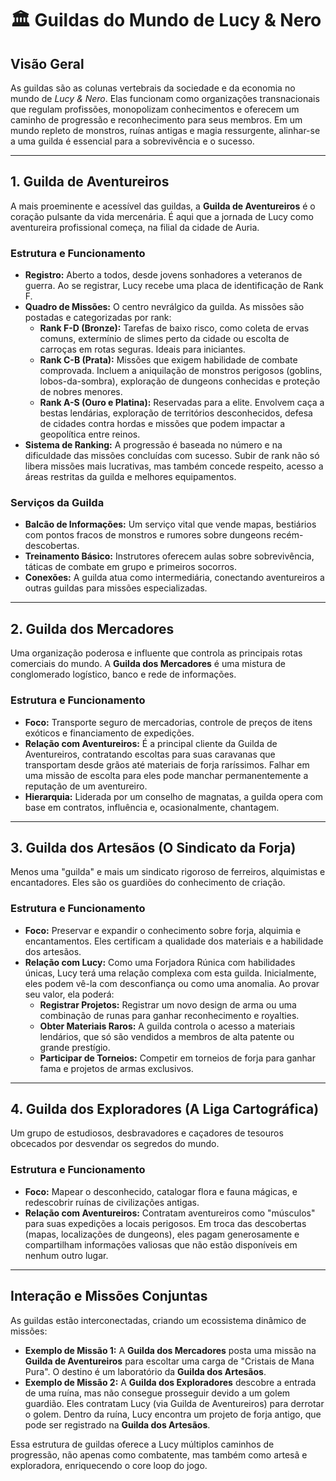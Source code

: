 # 🏛️ Guildas do Mundo de Lucy & Nero

## Visão Geral

As guildas são as colunas vertebrais da sociedade e da economia no mundo de *Lucy & Nero*. Elas funcionam como organizações transnacionais que regulam profissões, monopolizam conhecimentos e oferecem um caminho de progressão e reconhecimento para seus membros. Em um mundo repleto de monstros, ruínas antigas e magia ressurgente, alinhar-se a uma guilda é essencial para a sobrevivência e o sucesso.

---

## 1. Guilda de Aventureiros

A mais proeminente e acessível das guildas, a **Guilda de Aventureiros** é o coração pulsante da vida mercenária. É aqui que a jornada de Lucy como aventureira profissional começa, na filial da cidade de Auria.

### Estrutura e Funcionamento

*   **Registro:** Aberto a todos, desde jovens sonhadores a veteranos de guerra. Ao se registrar, Lucy recebe uma placa de identificação de Rank F.
*   **Quadro de Missões:** O centro nevrálgico da guilda. As missões são postadas e categorizadas por rank:
    *   **Rank F-D (Bronze):** Tarefas de baixo risco, como coleta de ervas comuns, extermínio de slimes perto da cidade ou escolta de carroças em rotas seguras. Ideais para iniciantes.
    *   **Rank C-B (Prata):** Missões que exigem habilidade de combate comprovada. Incluem a aniquilação de monstros perigosos (goblins, lobos-da-sombra), exploração de dungeons conhecidas e proteção de nobres menores.
    *   **Rank A-S (Ouro e Platina):** Reservadas para a elite. Envolvem caça a bestas lendárias, exploração de territórios desconhecidos, defesa de cidades contra hordas e missões que podem impactar a geopolítica entre reinos.
*   **Sistema de Ranking:** A progressão é baseada no número e na dificuldade das missões concluídas com sucesso. Subir de rank não só libera missões mais lucrativas, mas também concede respeito, acesso a áreas restritas da guilda e melhores equipamentos.

### Serviços da Guilda

*   **Balcão de Informações:** Um serviço vital que vende mapas, bestiários com pontos fracos de monstros e rumores sobre dungeons recém-descobertas.
*   **Treinamento Básico:** Instrutores oferecem aulas sobre sobrevivência, táticas de combate em grupo e primeiros socorros.
*   **Conexões:** A guilda atua como intermediária, conectando aventureiros a outras guildas para missões especializadas.

---

## 2. Guilda dos Mercadores

Uma organização poderosa e influente que controla as principais rotas comerciais do mundo. A **Guilda dos Mercadores** é uma mistura de conglomerado logístico, banco e rede de informações.

### Estrutura e Funcionamento

*   **Foco:** Transporte seguro de mercadorias, controle de preços de itens exóticos e financiamento de expedições.
*   **Relação com Aventureiros:** É a principal cliente da Guilda de Aventureiros, contratando escoltas para suas caravanas que transportam desde grãos até materiais de forja raríssimos. Falhar em uma missão de escolta para eles pode manchar permanentemente a reputação de um aventureiro.
*   **Hierarquia:** Liderada por um conselho de magnatas, a guilda opera com base em contratos, influência e, ocasionalmente, chantagem.

---

## 3. Guilda dos Artesãos (O Sindicato da Forja)

Menos uma "guilda" e mais um sindicato rigoroso de ferreiros, alquimistas e encantadores. Eles são os guardiões do conhecimento de criação.

### Estrutura e Funcionamento

*   **Foco:** Preservar e expandir o conhecimento sobre forja, alquimia e encantamentos. Eles certificam a qualidade dos materiais e a habilidade dos artesãos.
*   **Relação com Lucy:** Como uma Forjadora Rúnica com habilidades únicas, Lucy terá uma relação complexa com esta guilda. Inicialmente, eles podem vê-la com desconfiança ou como uma anomalia. Ao provar seu valor, ela poderá:
    *   **Registrar Projetos:** Registrar um novo design de arma ou uma combinação de runas para ganhar reconhecimento e royalties.
    *   **Obter Materiais Raros:** A guilda controla o acesso a materiais lendários, que só são vendidos a membros de alta patente ou grande prestígio.
    *   **Participar de Torneios:** Competir em torneios de forja para ganhar fama e projetos de armas exclusivos.

---

## 4. Guilda dos Exploradores (A Liga Cartográfica)

Um grupo de estudiosos, desbravadores e caçadores de tesouros obcecados por desvendar os segredos do mundo.

### Estrutura e Funcionamento

*   **Foco:** Mapear o desconhecido, catalogar flora e fauna mágicas, e redescobrir ruínas de civilizações antigas.
*   **Relação com Aventureiros:** Contratam aventureiros como "músculos" para suas expedições a locais perigosos. Em troca das descobertas (mapas, localizações de dungeons), eles pagam generosamente e compartilham informações valiosas que não estão disponíveis em nenhum outro lugar.

---

## Interação e Missões Conjuntas

As guildas estão interconectadas, criando um ecossistema dinâmico de missões:

*   **Exemplo de Missão 1:** A **Guilda dos Mercadores** posta uma missão na **Guilda de Aventureiros** para escoltar uma carga de "Cristais de Mana Pura". O destino é um laboratório da **Guilda dos Artesãos**.
*   **Exemplo de Missão 2:** A **Guilda dos Exploradores** descobre a entrada de uma ruína, mas não consegue prosseguir devido a um golem guardião. Eles contratam Lucy (via Guilda de Aventureiros) para derrotar o golem. Dentro da ruína, Lucy encontra um projeto de forja antigo, que pode ser registrado na **Guilda dos Artesãos**.

Essa estrutura de guildas oferece a Lucy múltiplos caminhos de progressão, não apenas como combatente, mas também como artesã e exploradora, enriquecendo o core loop do jogo.
